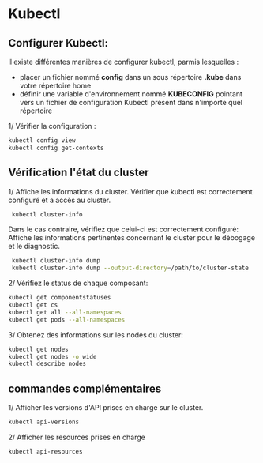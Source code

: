 # Kubectl

## Configurer Kubectl:

Il existe différentes manières de configurer kubectl, parmis lesquelles :

- placer un fichier nommé **config** dans un sous répertoire **.kube** dans votre répertoire home
- définir une variable d'environnement nommé **KUBECONFIG** pointant vers un fichier de configuration Kubectl présent dans n'importe quel répertoire

1/ Vérifier la configuration :
```bash
kubectl config view
kubectl config get-contexts
```


## Vérification l'état du cluster

1/ Affiche les informations du cluster. Vérifier que kubectl est correctement configuré et a accès au cluster.

```bash
 kubectl cluster-info 
 ```
Dans le cas contraire, vérifiez que celui-ci est correctement configuré:
Affiche les informations pertinentes concernant le cluster pour le débogage et le diagnostic.

```bash
 kubectl cluster-info dump
 kubectl cluster-info dump --output-directory=/path/to/cluster-state
```

2/ Vérifiez le status de chaque composant:

```bash
kubectl get componentstatuses
kubectl get cs
kubectl get all --all-namespaces
kubectl get pods --all-namespaces
```

3/ Obtenez des informations sur les nodes du cluster:

```bash
kubectl get nodes
kubectl get nodes -o wide
kubectl describe nodes
```

## commandes complémentaires

1/ Afficher les versions d'API prises en charge sur le cluster.

```bash
kubectl api-versions
```

2/ Afficher les resources prises en charge

```bash
kubectl api-resources
```